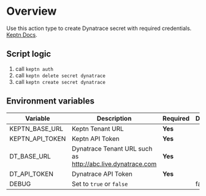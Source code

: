 # Overview

Use this action type to create Dynatrace secret with required credentials. [Keptn Docs](https://keptn.sh/docs/0.8.x/monitoring/dynatrace/install/#1-create-a-secret-with-required-credentials). 

## Script logic

1. call `keptn auth`
1. call `keptn delete secret dynatrace`
1. call `keptn create secret dynatrace`

## Environment variables

| Variable | Description | Required | Default |
| -------- | ----------- | ---------| ------- |
| KEPTN_BASE_URL | Keptn Tenant URL  | **Yes** | |
| KEPTN_API_TOKEN | Keptn API Token  | **Yes** | |
| DT_BASE_URL | Dynatrace Tenant URL such as http://abc.live.dynatrace.com | **Yes** | |
| DT_API_TOKEN | Dynatrace API Token  | **Yes** | |
| DEBUG | Set to `true` or `false` | | false |
